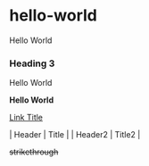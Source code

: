# hello-world
Hello World

### Heading 3
Hello World

**Hello World**

[Link Title](https://cpchem.com)

| Header | Title |
| Header2 | Title2 |

~~strikethrough~~
